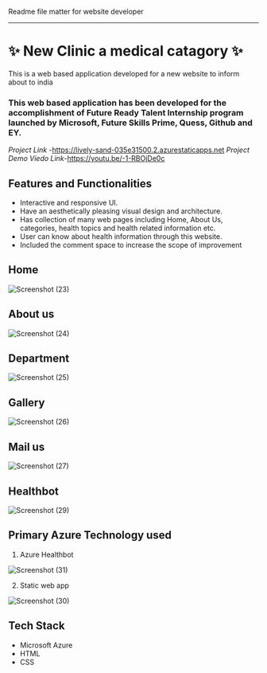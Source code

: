 Readme file matter for website developer
--------------------       ------------------
# ✨ New Clinic a medical catagory ✨

This is a web based application developed for a new website to inform about to india

### This web based application has been developed for the accomplishment of Future Ready Talent Internship program launched by Microsoft, Future Skills Prime, Quess, Github and EY.


*Project Link* -https://lively-sand-035e31500.2.azurestaticapps.net
*Project Demo Viedo Link*-https://youtu.be/-1-RBOjDe0c

## Features and Functionalities 

- Interactive and responsive UI.
- Have an aesthetically pleasing visual design and architecture.
- Has collection of many web pages including Home, About Us, categories, health topics and health related information etc.
- User can know about health information through this website.
- Included the comment space to increase the scope of improvement 

## Home
![Screenshot (23)](https://user-images.githubusercontent.com/118873175/210125877-15f45b49-6eeb-4518-a08a-026ad6695b41.png)




## About us


![Screenshot (24)](https://user-images.githubusercontent.com/118873175/210125884-1142d74b-6f16-4032-b4ac-625d316786a7.png)

## Department

![Screenshot (25)](https://user-images.githubusercontent.com/118873175/210125904-fd4e7df7-19bb-4744-b644-926930710fbd.png)


## Gallery

![Screenshot (26)](https://user-images.githubusercontent.com/118873175/210125907-d825be22-2fff-4082-a760-505678f0f695.png)



## Mail us


![Screenshot (27)](https://user-images.githubusercontent.com/118873175/210125911-bffc6d99-c8a2-4cff-bc1d-2dc6320af822.png)

## Healthbot

![Screenshot (29)](https://user-images.githubusercontent.com/118873175/210125924-90630f0f-a47d-4ec5-92ef-15581735229f.png)


## Primary Azure Technology used
1. Azure Healthbot


![Screenshot (31)](https://user-images.githubusercontent.com/118873175/210125930-a2d2202a-676d-4e57-8141-ad7727dd7166.png)

2. Static web app

![Screenshot (30)](https://user-images.githubusercontent.com/118873175/210125931-1e3a3100-49db-4442-a436-6a46e1bd9c9a.png)


## Tech Stack
- Microsoft Azure
- HTML
- CSS
